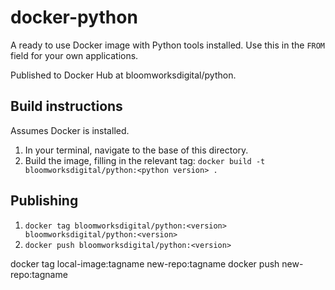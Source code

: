 # docker-python

A ready to use Docker image with Python tools installed. Use this in the `FROM` field for your own applications.

Published to Docker Hub at bloomworksdigital/python.

## Build instructions

Assumes Docker is installed.

1. In your terminal, navigate to the base of this directory.
1. Build the image, filling in the relevant tag: `docker build -t bloomworksdigital/python:<python version> .`

## Publishing

1. `docker tag bloomworksdigital/python:<version> bloomworksdigital/python:<version>`
1. `docker push bloomworksdigital/python:<version>`

docker tag local-image:tagname new-repo:tagname
docker push new-repo:tagname